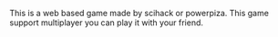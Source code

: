 This is a web based game made by scihack or powerpiza. This game support multiplayer you can play it with your friend.